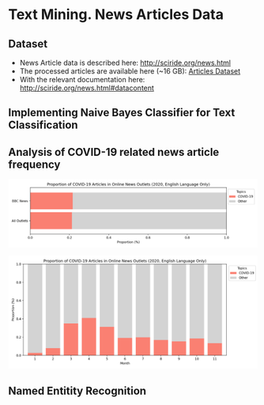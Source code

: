 # Text Mining. News Articles Data

## Dataset
- News Article data is described here: <http://sciride.org/news.html>
- The processed articles are available here (~16 GB): [Articles Dataset](https://news-mine.s3.eu-west-2.amazonaws.com/processed.tar.gz)
- With the relevant documentation here: <http://sciride.org/news.html#datacontent>

## Implementing Naive Bayes Classifier for Text Classification

## Analysis of COVID-19 related news article frequency

![Proportions 2020](./Results/covid19_proportion_2020.png)

![Monthly Proportions](./Results/covid19_proportion_monthly_2020.png)

## Named Entitity Recognition
